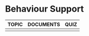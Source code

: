 # Behaviour Support

| TOPIC | DOCUMENTS | QUIZ |
| ----- | --------- | ---- |
|       |           |      |
